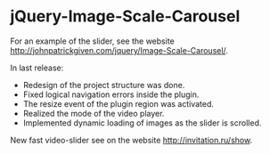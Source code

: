 # jQuery-Image-Scale-Carousel

For an example of the slider, see the website <http://johnpatrickgiven.com/jquery/Image-Scale-Carousel/>.

In last release:
* Redesign of the project structure was done.
* Fixed logical navigation errors inside the plugin.
* The resize event of the plugin region was activated.
* Realized the mode of the video player.
* Implemented dynamic loading of images as the slider is scrolled.

New fast video-slider see on the website <http://invitation.ru/show>.
